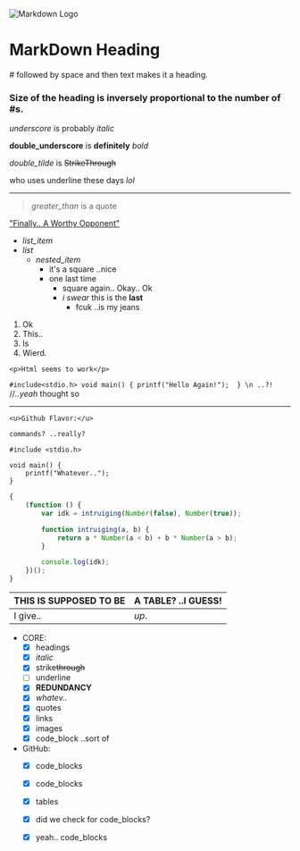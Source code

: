 ![Markdown Logo](https://markdown-here.com/img/icon256.png)

# MarkDown Heading
\# followed by space and then text makes it a heading.
### Size of the heading is inversely proportional to the number of #s.

_underscore_ is probably _italic_ 

__double_underscore__ is __definitely__ _bold_

_double_tilde_ is ~~StrikeThrough~~

who uses underline these days _lol_
___

> _greater_than_ is a quote 

["Finally.. A Worthy Opponent"](https://www.google.com "Link")

* _list_item_
* _list_
    * _nested_item_
        * it's a square ..nice
        * one last time
          * square again.. Okay.. Ok
          * _i swear_ this is the __last__
            * fcuk ..is my jeans

1. Ok
1. This..
1. Is
1. Wierd.

`<p>Html seems to work</p>`

`
#include<stdio.h>
void main() {
    printf("Hello Again!"); 
} \n ..?!  `//_..yeah_  thought so`
`

___

`<u>Github Flavor:</u>`

```
commands? ..really?
```

```
#include <stdio.h>

void main() {
    printf("Whatever..");
}
```

```javascript
{
    (function () {
        var idk = intruiging(Number(false), Number(true));

        function intruiging(a, b) {
            return a * Number(a < b) + b * Number(a > b);
        }

        console.log(idk);
    })();
}
```


| THIS IS SUPPOSED TO BE | A TABLE? ..I GUESS! |
| ---------------------- | ------------------- |
| I give..               | _up_.               |

* CORE:
    * [x] headings
    * [x] _italic_
    * [x] strike~~through~~
    * [ ] underline
    * [x] __REDUNDANCY__
    * [x] _whatev.._
    * [x] quotes
    * [x] links
    * [x] images
    * [x] code_block ..sort of
* GitHub:
  * [x] code_blocks
  * [x] code_blocks
  * [x] tables
  * [x] did we check for code_blocks?
  * [x] yeah.. code_blocks 









